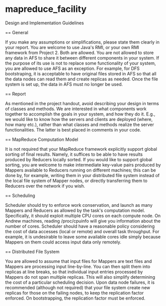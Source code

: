 mapreduce_facility
==================

Design and Implementation Guidelines

==
General

If you make any assumptions or simplifications, please state them clearly in your report.
You are welcome to use Java's RMI, or your own RMI framework from Project 2. Both are allowed.
You are not allowed to store any data in AFS to share it between different components in your system. If the purpose of its use is not to replace some functionality of your system, you are allowed to use AFS as an exception. For example, for DFS bootstraping, it is acceptable to have original files stored in AFS so that all the data nodes can read them and create replicas as needed. Once the file system is set up, the data in AFS must no longer be used.

==
Report

As mentioned in the project handout, avoid describing your design in terms of classes and methods. We are interested in what components work together to accomplish the goals in your system, and how they do it. E.g., we would like to know how the servers and clients are deployed (where, how many etc.), rather than what classes and methods realize the server functionalities. The latter is best placed in comments in your code.

==
MapReduce Computation Model

It is not required that your MapReduce framework explicitly support global sorting of final results. Namely, it suffices to be able to have results produced by Reducers locally sorted. If you would like to support global sorting, you are welcome to make intermediate key-value pairs produced by Mappers available to Reducers running on different machines; this can be done by, for example, writing them in your distributed file system instead of the local file system of Mapper nodes, or directly transferring them to Reducers over the network if you wish.

==
Scheduling

Scheduler should try to enforce work conservation, and launch as many Mappers and Reducers as allowed by the task's computation model. Specifically, it should exploit multiple CPU cores on each compute node. On Andrew machines, reading /proc/cpuinfo will give you information about the number of cores.
Scheduler should have a reasonable policy considering the cost of data accesses (local or remote) and overall task throughput. For example, it is undesirable to leave some available cores idle simply because Mappers on them could access input data only remotely.

==
Distributed File System

You are allowed to assume that input files for Mappers are text files and Mappers are processing input line-by-line. You can then split them into replicas at line breaks, so that individual input entries processed by Mappers do not span multiple replicas. This will also simplify determining the cost of a particular scheduling decision.
Upon data node failures, it is recommended (although not required) that your file system create new replicas for those on the failing nodes, to keep the replication factor enforced. On bootstrapping, the replication factor must be enforced.
